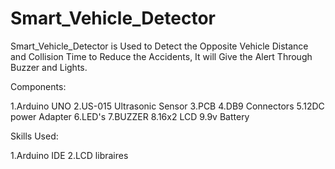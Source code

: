 # Smart_Vehicle_Detector

Smart_Vehicle_Detector is Used to Detect the Opposite Vehicle Distance and Collision Time to Reduce the Accidents, It will Give the Alert Through Buzzer and Lights.



Components:

1.Arduino UNO
2.US-015 Ultrasonic Sensor
3.PCB
4.DB9 Connectors
5.12DC power Adapter
6.LED's
7.BUZZER
8.16x2 LCD
9.9v Battery

Skills Used:

1.Arduino IDE
2.LCD libraires
